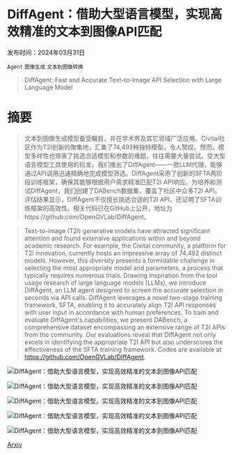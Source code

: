 # DiffAgent：借助大型语言模型，实现高效精准的文本到图像API匹配

发布时间：2024年03月31日

`Agent` `图像生成` `文本到图像转换`

> DiffAgent: Fast and Accurate Text-to-Image API Selection with Large Language Model

# 摘要

> 文本到图像生成模型备受瞩目，并在学术界及其它领域广泛应用。Civitai社区作为T2I创新的聚集地，汇集了74,492种独特模型，令人赞叹。然而，模型多样性也带来了挑选合适模型和参数的难题，往往需要大量尝试。受大型语言模型工具使用的启发，我们推出了DiffAgent——一款LLM代理，能够通过API调用迅速精确地完成模型筛选。DiffAgent采用了创新的SFTA两阶段训练框架，确保其能够根据用户需求精准匹配T2I API响应。为培养和测试DiffAgent，我们创建了DABench数据集，覆盖了社区中众多T2I API。评估结果显示，DiffAgent不仅擅长挑选合适的T2I API，还证明了SFTA训练框架的高效性。相关代码已在GitHub上公开，地址为https://github.com/OpenGVLab/DiffAgent。

> Text-to-image (T2I) generative models have attracted significant attention and found extensive applications within and beyond academic research. For example, the Civitai community, a platform for T2I innovation, currently hosts an impressive array of 74,492 distinct models. However, this diversity presents a formidable challenge in selecting the most appropriate model and parameters, a process that typically requires numerous trials. Drawing inspiration from the tool usage research of large language models (LLMs), we introduce DiffAgent, an LLM agent designed to screen the accurate selection in seconds via API calls. DiffAgent leverages a novel two-stage training framework, SFTA, enabling it to accurately align T2I API responses with user input in accordance with human preferences. To train and evaluate DiffAgent's capabilities, we present DABench, a comprehensive dataset encompassing an extensive range of T2I APIs from the community. Our evaluations reveal that DiffAgent not only excels in identifying the appropriate T2I API but also underscores the effectiveness of the SFTA training framework. Codes are available at https://github.com/OpenGVLab/DiffAgent.

![DiffAgent：借助大型语言模型，实现高效精准的文本到图像API匹配](../../../paper_images/2404.01342/x1.png)

![DiffAgent：借助大型语言模型，实现高效精准的文本到图像API匹配](../../../paper_images/2404.01342/x2.png)

![DiffAgent：借助大型语言模型，实现高效精准的文本到图像API匹配](../../../paper_images/2404.01342/x3.png)

![DiffAgent：借助大型语言模型，实现高效精准的文本到图像API匹配](../../../paper_images/2404.01342/x4.png)

![DiffAgent：借助大型语言模型，实现高效精准的文本到图像API匹配](../../../paper_images/2404.01342/x5.png)

[Arxiv](https://arxiv.org/abs/2404.01342)